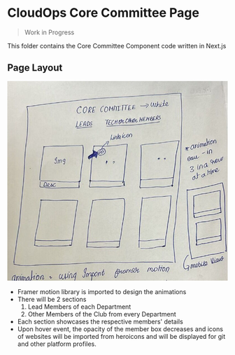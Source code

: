 # CloudOps Core Committee Page
>Work in Progress

This folder contains the Core Committee Component code written in Next.js

## Page Layout
![](referenceImages/referencelayout.jpeg)

- Framer motion library is imported to design the animations
- There will be 2 sections
	1. Lead Members of each Department
	2. Other Members of the Club from every Department
- Each section showcases the respective members' details
- Upon hover event, the opacity of the member box decreases and icons of websites will be imported from heroicons and will be displayed for git and other platform profiles.